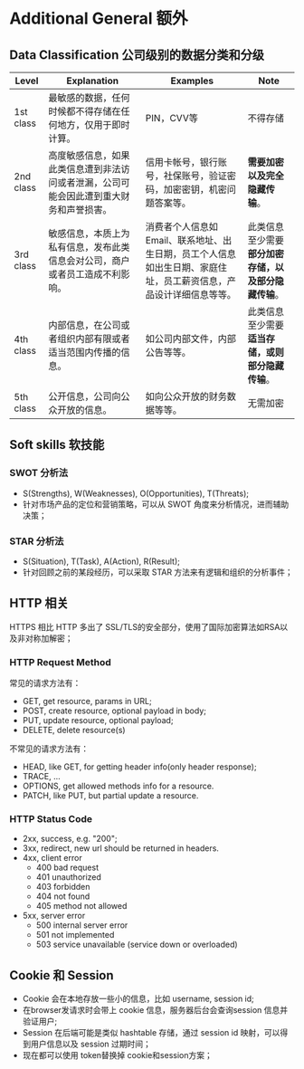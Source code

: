 # Additional General 额外

## Data Classification 公司级别的数据分类和分级

| Level | Explanation | Examples | Note |
|-|-|-|-|
|1st class| 最敏感的数据，任何时候都不得存储在任何地方，仅用于即时计算。 | PIN，CVV等 | 不得存储 |
|2nd class| 高度敏感信息，如果此类信息遭到非法访问或者泄漏，公司可能会因此遭到重大财务和声誉损害。 |信用卡帐号，银行账号，社保账号，验证密码，加密密钥，机密问题答案等。| __需要加密以及完全隐藏传输__。 |
|3rd class| 敏感信息，本质上为私有信息，发布此类信息会对公司，商户或者员工造成不利影响。 | 消费者个人信息如Email、联系地址、出生日期，员工个人信息如出生日期、家庭住址，员工薪资信息，产品设计详细信息等等。|此类信息至少需要 __部分加密存储，以及部分隐藏传输__。|
|4th class| 内部信息，在公司或者组织内部有限或者适当范围内传播的信息。 |如公司内部文件，内部公告等等。 |此类信息至少需要 __适当存储，或则部分隐藏传输__。 |
|5th class| 公开信息，公司向公众开放的信息。 |如向公众开放的财务数据等等。| 无需加密 |

## Soft skills 软技能

### SWOT 分析法

- S(Strengths), W(Weaknesses), O(Opportunities), T(Threats);
- 针对市场产品的定位和营销策略，可以从 SWOT 角度来分析情况，进而辅助决策；

### STAR 分析法

- S(Situation), T(Task), A(Action), R(Result);
- 针对回顾之前的某段经历，可以采取 STAR 方法来有逻辑和组织的分析事件；

## HTTP 相关

HTTPS 相比 HTTP 多出了 SSL/TLS的安全部分，使用了国际加密算法如RSA以及非对称加解密；

### HTTP Request Method

常见的请求方法有：
- GET, get resource, params in URL;
- POST, create resource, optional payload in body;
- PUT, update resource, optional payload;
- DELETE, delete resource(s)

不常见的请求方法有：
- HEAD, like GET, for getting header info(only header response);
- TRACE, ...
- OPTIONS, get allowed methods info for a resource.
- PATCH, like PUT, but partial update a resource.

### HTTP Status Code

- 2xx, success, e.g. "200";
- 3xx, redirect, new url should be returned in headers.
- 4xx, client error
  + 400 bad request
  + 401 unauthorized
  + 403 forbidden
  + 404 not found
  + 405 method not allowed
- 5xx, server error
  + 500 internal server error
  + 501 not implemented
  + 503 service unavailable (service down or overloaded)

## Cookie 和 Session

- Cookie 会在本地存放一些小的信息，比如 username, session id;
- 在browser发请求时会带上 cookie 信息，服务器后台会查询session 信息并验证用户;
- Session 在后端可能是类似 hashtable 存储，通过 session id 映射，可以得到用户信息以及 session 过期时间；
- 现在都可以使用 token替换掉 cookie和session方案；


